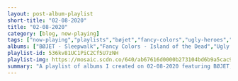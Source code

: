 ```yaml
---
layout: post-album-playlist
short-title: "02-08-2020"
title: "02-08-2020"
category: [blog, now-playing]
tags: ["now-playing","playlists","bøjet","fancy-colors","ugly-heroes","hatebreed","terror","kevin-morby","langhorne-slim","camper-van-beethoven"]
albums: ["BØJET - Sleepwalk","Fancy Colors - Island of the Dead","Ugly Heroes - Everything in Between","Hatebreed - The Concrete Confessional","Terror - Total Retaliation","Kevin Morby - City Music","Langhorne Slim - Strawberry Mansion","Camper Van Beethoven - Telephone Free Landslide Victory"]
playlist-id: 536kv81UC1PiC2Cf5U7zNH
playlist-img: https://mosaic.scdn.co/640/ab67616d0000b273104bd6b9a5cac905271e5ef3ab67616d0000b2731390ceda3af1c4e742e2191eab67616d0000b2735d18bf93b96dc2bbd6ee8ec4ab67616d0000b273c6d1b34a9bcbf21ffff15b06
summary: "A playlist of albums I created on 02-08-2020 featuring BØJET, Fancy Colors, Ugly Heroes, Hatebreed, Terror, Kevin Morby, Langhorne Slim, and Camper Van Beethoven"
---
```

